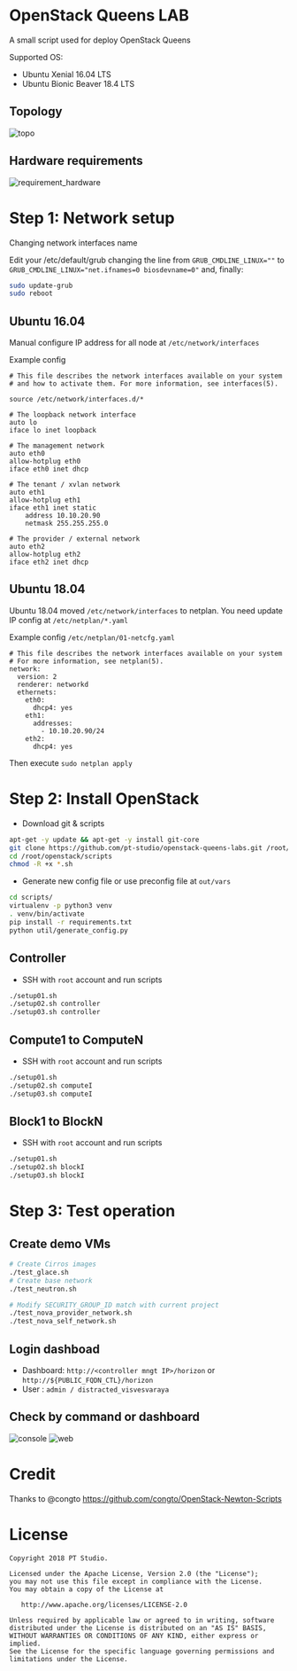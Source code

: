 # OpenStack Queens LAB

A small script used for deploy OpenStack Queens

Supported OS:
- Ubuntu Xenial 16.04 LTS
- Ubuntu Bionic Beaver 18.4 LTS

## Topology

![topo](./images/topo.png)

## Hardware requirements

![requirement_hardware](./images/requirement_hardware.png)

# Step 1: Network setup

Changing network interfaces name

Edit your /etc/default/grub changing the line from `GRUB_CMDLINE_LINUX=""` to `GRUB_CMDLINE_LINUX="net.ifnames=0 biosdevname=0"`
and, finally:

```sh
sudo update-grub
sudo reboot
```

## Ubuntu 16.04
Manual configure IP address for all node at `/etc/network/interfaces`

Example config

```
# This file describes the network interfaces available on your system
# and how to activate them. For more information, see interfaces(5).

source /etc/network/interfaces.d/*

# The loopback network interface
auto lo
iface lo inet loopback

# The management network
auto eth0
allow-hotplug eth0
iface eth0 inet dhcp

# The tenant / xvlan network
auto eth1
allow-hotplug eth1
iface eth1 inet static
    address 10.10.20.90
    netmask 255.255.255.0

# The provider / external network
auto eth2
allow-hotplug eth2
iface eth2 inet dhcp

```

## Ubuntu 18.04
Ubuntu 18.04 moved `/etc/network/interfaces` to netplan. You need update IP config at `/etc/netplan/*.yaml` 

Example config `/etc/netplan/01-netcfg.yaml`

```
# This file describes the network interfaces available on your system
# For more information, see netplan(5).
network:
  version: 2
  renderer: networkd
  ethernets:
    eth0:
      dhcp4: yes
    eth1:
      addresses:
        - 10.10.20.90/24
    eth2:
      dhcp4: yes

```

Then execute `sudo netplan apply`

# Step 2: Install OpenStack
- Download git & scripts

```sh
apt-get -y update && apt-get -y install git-core
git clone https://github.com/pt-studio/openstack-queens-labs.git /root/openstack
cd /root/openstack/scripts
chmod -R +x *.sh
```

- Generate new config file or use preconfig file at `out/vars`

```sh
cd scripts/
virtualenv -p python3 venv
. venv/bin/activate
pip install -r requirements.txt
python util/generate_config.py
```

## Controller

- SSH with `root` account and run scripts

```sh
./setup01.sh
./setup02.sh controller
./setup03.sh controller
```

## Compute1 to ComputeN

- SSH with `root` account and run scripts

```sh
./setup01.sh
./setup02.sh computeI
./setup03.sh computeI
```

## Block1 to BlockN

- SSH with `root` account and run scripts

```sh
./setup01.sh
./setup02.sh blockI
./setup03.sh blockI
```

# Step 3: Test operation
## Create demo VMs
```sh
# Create Cirros images
./test_glace.sh
# Create base network
./test_neutron.sh

# Modify SECURITY_GROUP_ID match with current project
./test_nova_provider_network.sh
./test_nova_self_network.sh
```

## Login dashboad

- Dashboard: `http://<controller mngt IP>/horizon` or `http://${PUBLIC_FQDN_CTL}/horizon`
- User : `admin / distracted_visvesvaraya`

## Check by command or dashboard

![console](./images/img1.png)
![web](./images/img2.png)

# Credit
Thanks to @congto https://github.com/congto/OpenStack-Newton-Scripts

# License

```
Copyright 2018 PT Studio.

Licensed under the Apache License, Version 2.0 (the "License");
you may not use this file except in compliance with the License.
You may obtain a copy of the License at

   http://www.apache.org/licenses/LICENSE-2.0

Unless required by applicable law or agreed to in writing, software
distributed under the License is distributed on an "AS IS" BASIS,
WITHOUT WARRANTIES OR CONDITIONS OF ANY KIND, either express or implied.
See the License for the specific language governing permissions and
limitations under the License.
```